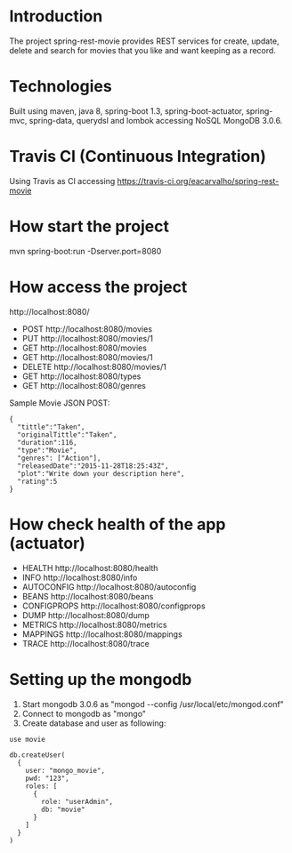 # Introduction
The project spring-rest-movie provides REST services for create, update, delete and search for movies that you like and want keeping as a record.

# Technologies
Built using maven, java 8, spring-boot 1.3, spring-boot-actuator, spring-mvc, spring-data, querydsl and lombok accessing NoSQL MongoDB 3.0.6. 

# Travis CI (Continuous Integration)
Using Travis as CI accessing https://travis-ci.org/eacarvalho/spring-rest-movie

# How start the project
mvn spring-boot:run -Dserver.port=8080

# How access the project
http://localhost:8080/

- POST    http://localhost:8080/movies
- PUT     http://localhost:8080/movies/1
- GET     http://localhost:8080/movies
- GET     http://localhost:8080/movies/1
- DELETE  http://localhost:8080/movies/1
- GET     http://localhost:8080/types
- GET     http://localhost:8080/genres

Sample Movie JSON POST:

```
{
  "tittle":"Taken",
  "originalTittle":"Taken",
  "duration":116,
  "type":"Movie",
  "genres": ["Action"],
  "releasedDate":"2015-11-28T18:25:43Z",
  "plot":"Write down your description here",
  "rating":5
}
```

# How check health of the app (actuator)
- HEALTH      http://localhost:8080/health
- INFO        http://localhost:8080/info
- AUTOCONFIG  http://localhost:8080/autoconfig
- BEANS       http://localhost:8080/beans
- CONFIGPROPS http://localhost:8080/configprops
- DUMP        http://localhost:8080/dump
- METRICS     http://localhost:8080/metrics
- MAPPINGS    http://localhost:8080/mappings
- TRACE       http://localhost:8080/trace 

# Setting up the mongodb
1. Start mongodb 3.0.6 as "mongod --config /usr/local/etc/mongod.conf"
2. Connect to mongodb as "mongo"
3. Create database and user as following:

```
use movie

db.createUser(
  {
    user: "mongo_movie",
    pwd: "123",
    roles: [
      {
        role: "userAdmin",
        db: "movie"
      }
    ]
  }
)
```

